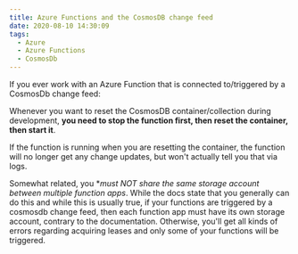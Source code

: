 ```yaml
---
title: Azure Functions and the CosmosDB change feed
date: 2020-08-10 14:30:09
tags: 
  - Azure
  - Azure Functions
  - CosmosDb
---
```


If you ever work with an Azure Function that is connected to/triggered by a CosmosDb change feed:

Whenever you want to reset the CosmosDB container/collection during development, **you need to stop the function first, then reset the container, then start it**. 

If the function is running when you are resetting the container, the function will no longer get any change updates, but won't actually tell you that via logs.

Somewhat related, you **must NOT share the same storage account between multiple function apps*. While the docs state that you generally can do this and while this is usually true, if your functions are triggered by a cosmosdb change feed, then each function app must have its own storage account, contrary to the documentation. Otherwise, you'll get all kinds of errors regarding acquiring leases and only some of your functions will be triggered.